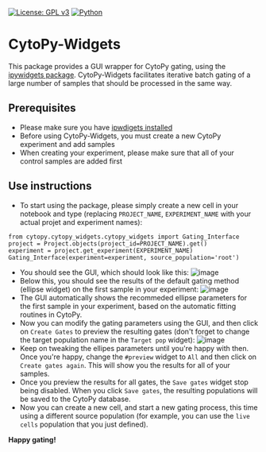 [![License: GPL v3](https://img.shields.io/badge/License-GPLv3-blue.svg)](https://www.gnu.org/licenses/gpl-3.0)
[![Python](https://img.shields.io/pypi/pyversions/cytopy)](https://pypi.org/project/cytopy/)


# CytoPy-Widgets

This package provides a GUI wrapper for CytoPy gating, using the [ipywidgets package](https://ipywidgets.readthedocs.io/en/latest).
CytoPy-Widgets facilitates iterative batch gating of a large number of samples that should be processed in the same way.

## Prerequisites
* Please make sure you have [ipwdigets installed](https://ipywidgets.readthedocs.io/en/latest/user_install.html)
* Before using CytoPy-Widgets, you must create a new  CytoPy experiment and add samples
* When creating your experiment, please make sure that all of your control samples are added first

## Use instructions
* To start using the package, please simply create a new cell in your notebook and type (replacing `PROJECT_NAME`, `EXPERIMENT_NAME` with your actual projet and experiment names):
```
from cytopy.cytopy_widgets.cytopy_widgets import Gating_Interface
project = Project.objects(project_id=PROJECT_NAME).get()
experiment = project.get_experiment(EXPERIMENT_NAME)
Gating_Interface(experiment=experiment, source_population='root')
```

* You should see the GUI, which should look like this:
![image](https://user-images.githubusercontent.com/83017469/129480204-d16f765c-147d-4176-aadc-f3ab8fc0e538.png)
* Below this, you should see the results of the default gating method (ellipse widget) on the first sample in your experiment:
![image](https://user-images.githubusercontent.com/83017469/129480237-c261deb1-d010-4124-9367-5b6beb98c4b3.png)
* The GUI automatically shows the recommeded ellipse parameters for the first sample in your experiment, based on the automatic
fitting routines in CytoPy.
* Now you can modify the gating parameters using the GUI, and then click on `Create Gates` to preview the resulting gates (don't forget to change the target population name in the `Target pop` widget):
![image](https://user-images.githubusercontent.com/83017469/129480598-d20d1005-2827-4817-9930-c614604556d4.png)
* Keep on tweaking the ellipes parameters until you're happy with then. Once you're happy, change the `#preview` widget to `All` and then click on `Create gates again`. This will show you the results for all of your samples.
* Once you preview the results for all gates, the `Save gates` widget stop being disabled. When you click `Save gates`, the resulting populations will be saved to the CytoPy database.
* Now you can create a new cell, and start a new gating process, this time using a different source population (for example, you can use the `live cells` population that you just defined).



**Happy gating!**
